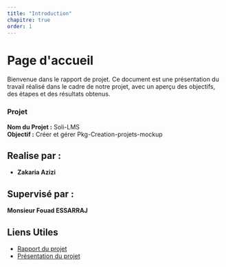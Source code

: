 ```yaml
---
title: "Introduction"
chapitre: true
order: 1
---
```

<a id="introduction"></a>

# Page d'accueil

Bienvenue dans le rapport de projet. Ce document est une présentation du travail réalisé dans le cadre de notre projet, avec un aperçu des objectifs, des étapes et des résultats obtenus.

### Projet
**Nom du Projet :** Soli-LMS  
**Objectif :** Créer et gérer Pkg-Creation-projets-mockup

## Realise par :
- **Zakaria Azizi**

## Supervisé par :
**Monsieur Fouad ESSARRAJ**

## Liens Utiles

- [Rapport du projet](./Rapport/index.html)
- [Présentation du projet](./Presentation/index.html)
